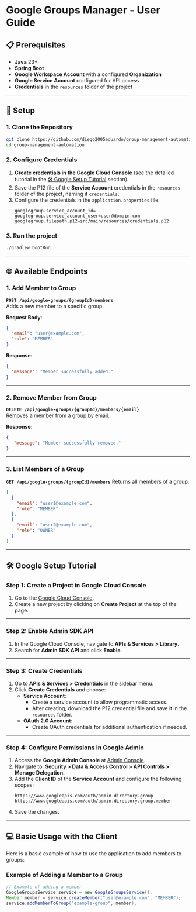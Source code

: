 # Google Groups Manager - User Guide

## 📋 Prerequisites

- **Java** 23+
- **Spring Boot**
- **Google Workspace Account** with a configured **Organization**
- **Google Service Account** configured for API access
- **Credentials** in the `resources` folder of the project

---

## 🔧 Setup

### 1. Clone the Repository
```bash
git clone https://github.com/diego2005eduardo/group-management-automation.git
cd group-management-automation
```
### 2. Configure Credentials
1. **Create credentials in the Google Cloud Console** (see the detailed tutorial in the [🛠️ Google Setup Tutorial](#google-setup-tutorial) section).
2. Save the P12 file of the **Service Account** credentials in the `resources` folder of the project, naming it `credentials`.
3. Configure the credentials in the `application.properties` file:
   ```properties
   googlegroup.service_account_id=
   googlegroup.service_account_user=user@domain.com
   googlegroup.filepath.p12=src/main/resources/credentials.p12
   ```
### 3. Run the project
```bash
./gradlew bootRun
```

---

## 🌐 Available Endpoints

### 1. Add Member to Group
**`POST /api/google-groups/{groupId}/members`**  
Adds a new member to a specific group.

**Request Body**:
```json
{
  "email": "user@example.com",
  "role": "MEMBER"
}
```

**Response:**
```json
{
  "message": "Member successfully added."
}
```

---
### 2. Remove Member from Group
**`DELETE /api/google-groups/{groupId}/members/{email}`**  
Removes a member from a group by email.

**Response:**
```json
{
   "message": "Member successfully removed."
}
```
---
### 3. List Members of a Group
**`GET /api/google-groups/{groupId}/members`**
Returns all members of a group.
```json
[
  {
    "email": "user1@example.com",
    "role": "MEMBER"
  },
  {
    "email": "user2@example.com",
    "role": "OWNER"
  }
]
```
---
<h2 id="google-setup-tutorial">🛠️ Google Setup Tutorial</h2>

### Step 1: Create a Project in Google Cloud Console
1. Go to the [Google Cloud Console](https://console.cloud.google.com/).
2. Create a new project by clicking on **Create Project** at the top of the page.

---

### Step 2: Enable Admin SDK API
1. In the Google Cloud Console, navigate to **APIs & Services > Library**.
2. Search for **Admin SDK API** and click **Enable**.

---

### Step 3: Create Credentials
1. Go to **APIs & Services > Credentials** in the sidebar menu.
2. Click **Create Credentials** and choose:
    - **Service Account**:
        - Create a service account to allow programmatic access.
        - After creating, download the P12 credential file and save it in the `resources` folder.
    - **OAuth 2.0 Account**:
        - Create OAuth credentials for additional authentication if needed.

---

### Step 4: Configure Permissions in Google Admin
1. Access the **Google Admin Console** at [Admin Console](https://admin.google.com/).
2. Navigate to:
   **Security > Data & Access Control > API Controls > Manage Delegation.**
3. Add the **Client ID** of the **Service Account** and configure the following scopes:
   ```
   https://www.googleapis.com/auth/admin.directory.group
   https://www.googleapis.com/auth/admin.directory.group.member
   ```
4. Save the changes.

---

## 💻 Basic Usage with the Client

Here is a basic example of how to use the application to add members to groups:

### Example of Adding a Member to a Group
```java
// Example of adding a member
GoogleGroupsService service = new GoogleGroupsService();
Member member = service.createMember("user@example.com", "MEMBER");
service.addMemberToGroup("example-group", member);